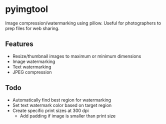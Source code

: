 # pyimgtool

Image compression/watermarking using pillow. Useful for photographers to prep files for web sharing.  

## Features

- Resize/thumbnail images to maximum or minimum dimensions
- Image watermarking
- Text watermarking
- JPEG compression

## Todo

- Automatically find best region for watermarking
- Set text watermark color based on target region
- Create specific print sizes at 300 dpi
  - Add padding if image is smaller than print size
